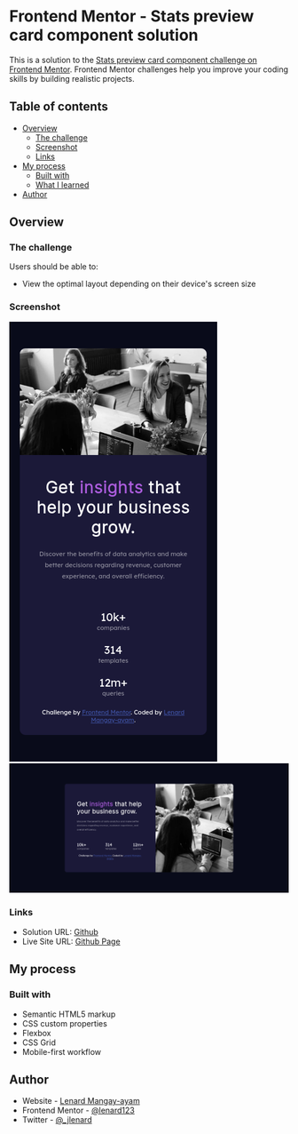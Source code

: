 # Frontend Mentor - Stats preview card component solution

This is a solution to the [Stats preview card component challenge on Frontend Mentor](https://www.frontendmentor.io/challenges/stats-preview-card-component-8JqbgoU62). Frontend Mentor challenges help you improve your coding skills by building realistic projects. 

## Table of contents

- [Overview](#overview)
  - [The challenge](#the-challenge)
  - [Screenshot](#screenshot)
  - [Links](#links)
- [My process](#my-process)
  - [Built with](#built-with)
  - [What I learned](#what-i-learned)
- [Author](#author)

## Overview

### The challenge

Users should be able to:

- View the optimal layout depending on their device's screen size

### Screenshot

![Screenshot of solution for mobile design](./design/solution-mobile.png)
![Screenshot of solution for desktop design](./design/solution-desktop.png)


### Links

- Solution URL: [Github](https://github.com/lenard123/frontend-mentor/tree/master/1.%20Stats%20Preview%20Card%20Component)
- Live Site URL: [Github Page](https://lenard123.github.io/frontend-mentor/1.%20Stats%20Preview%20Card%20Component/)

## My process

### Built with

- Semantic HTML5 markup
- CSS custom properties
- Flexbox
- CSS Grid
- Mobile-first workflow

## Author

- Website - [Lenard Mangay-ayam](https://lenard123.github.io)
- Frontend Mentor - [@lenard123](https://www.frontendmentor.io/profile/lenard123)
- Twitter - [@_jlenard](https://www.twitter.com/_jlenard)